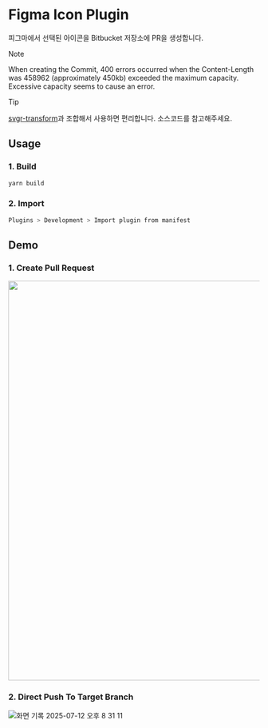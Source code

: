 # Figma Icon Plugin
피그마에서 선택된 아이콘을 Bitbucket 저장소에 PR을 생성합니다.

> [!Note]
> When creating the Commit, 400 errors occurred when the Content-Length was 458962 (approximately 450kb) exceeded the maximum capacity. Excessive capacity seems to cause an error.


> [!Tip]
> [svgr-transform](https://github.com/thyeone/svgr-transform)과 조합해서 사용하면 편리합니다. 소스코드를 참고해주세요.


## Usage
### 1. Build
``` bash
yarn build
```
### 2. Import
``` bash
Plugins > Development > Import plugin from manifest 
```

## Demo

### 1. Create Pull Request
<img src="https://github.com/user-attachments/assets/49c61acc-8c0e-4728-9f85-88506e5b7ef7" width="800px"/>


### 2. Direct Push To Target Branch
![화면 기록 2025-07-12 오후 8 31 11](https://github.com/user-attachments/assets/d13c9d4f-1bf1-4305-92d3-a6b3ef9c2789)





